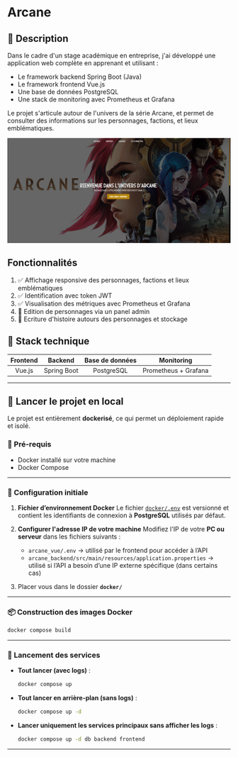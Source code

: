 # Arcane

## 📖 Description

Dans le cadre d'un stage académique en entreprise, j'ai développé une application web complète en apprenant et
utilisant :

- Le framework backend Spring Boot (Java)
- Le framework frontend Vue.js
- Une base de données PostgreSQL
- Une stack de monitoring avec Prometheus et Grafana

Le projet s'articule autour de l'univers de la série Arcane, et permet de consulter des informations sur les
personnages, factions, et lieux emblématiques.

![home.png](doc/home.png)

## Fonctionnalités

1. ✅ Affichage responsive des personnages, factions et lieux emblématiques
2. ✅ Identification avec token JWT
3. ✅ Visualisation des métriques avec Prometheus et Grafana
4. 🔧 Edition de personnages via un panel admin
5. 🔧 Ecriture d'histoire autours des personnages et stockage

## 🔧 Stack technique
| Frontend |   Backend   | Base de données |      Monitoring      | 
|:--------:|:-----------:|:---------------:|:--------------------:|
|  Vue.js  | Spring Boot |   PostgreSQL    | Prometheus + Grafana | 

---

## 🚀 Lancer le projet en local

Le projet est entièrement **dockerisé**, ce qui permet un déploiement rapide et isolé.

### 🔧 Pré-requis

* Docker installé sur votre machine
* Docker Compose

---

### 📁 Configuration initiale

1. **Fichier d’environnement Docker**
   Le fichier [`docker/.env`](docker/.env) est versionné et contient les identifiants de connexion à **PostgreSQL** utilisés par défaut.

2. **Configurer l'adresse IP de votre machine**
   Modifiez l'IP de votre **PC ou serveur** dans les fichiers suivants :

    * `arcane_vue/.env` → utilisé par le frontend pour accéder à l’API
    * `arcane_backend/src/main/resources/application.properties` → utilisé si l’API a besoin d’une IP externe spécifique (dans certains cas)
3. Placer vous dans le dossier **`docker/`**
---

### 📦 Construction des images Docker

```bash
docker compose build
```

---

### 🚀 Lancement des services

* **Tout lancer (avec logs)** :

  ```bash
  docker compose up
  ```

* **Tout lancer en arrière-plan (sans logs)** :

  ```bash
  docker compose up -d
  ```

* **Lancer uniquement les services principaux sans afficher les logs** :

  ```bash
  docker compose up -d db backend frontend
  ```

---